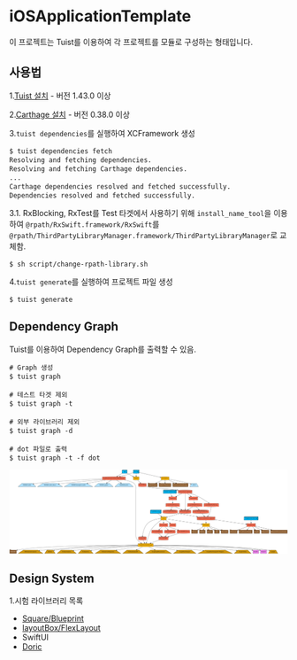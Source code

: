 # iOSApplicationTemplate

이 프로젝트는 Tuist를 이용하여 각 프로젝트를 모듈로 구성하는 형태입니다.

## 사용법

1.[Tuist 설치](https://github.com/tuist/tuist) - 버전 1.43.0 이상

2.[Carthage 설치](https://github.com/Carthage/Carthage) - 버전 0.38.0 이상  

3.`tuist dependencies`를 실행하여 XCFramework 생성

```
$ tuist dependencies fetch
Resolving and fetching dependencies.
Resolving and fetching Carthage dependencies.
...
Carthage dependencies resolved and fetched successfully.
Dependencies resolved and fetched successfully.
```

3.1. RxBlocking, RxTest를 Test 타겟에서 사용하기 위해 `install_name_tool`을 이용하여 `@rpath/RxSwift.framework/RxSwift`를 `@rpath/ThirdPartyLibraryManager.framework/ThirdPartyLibraryManager`로 교체함.

```
$ sh script/change-rpath-library.sh
```

4.`tuist generate`를 실행하여 프로젝트 파일 생성
```
$ tuist generate
```

## Dependency Graph

Tuist를 이용하여 Dependency Graph를 출력할 수 있음.

```
# Graph 생성
$ tuist graph

# 테스트 타겟 제외
$ tuist graph -t

# 외부 라이브러리 제외
$ tuist graph -d

# dot 파일로 출력
$ tuist graph -t -f dot
```

![graph](./graph.png)

## Design System

1.시험 라이브러리 목록
- [Square/Blueprint](https://github.com/square/Blueprint)
- [layoutBox/FlexLayout](https://github.com/layoutBox/FlexLayout)
- SwiftUI
- [Doric](https://github.com/jayeshk/Doric)